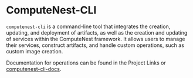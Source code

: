 # ComputeNest-CLI

`computenest-cli` is a command-line tool that integrates the creation, updating, and deployment of artifacts, as well as
the creation and updating of services within the ComputeNest framework. It allows users to manage their services,
construct artifacts, and handle custom operations, such as custom image creation.

Documentation for operations can be found in the Project Links or [computenest-cli-docs](https://github.com/aliyun-computenest/computenest-cli-docs).